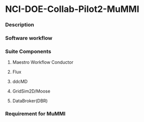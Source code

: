 # NCI-DOE-Collab-Pilot2-MuMMI

### Description



### Software workflow


### Suite Components


1) Maestro Workflow Conductor

2) Flux

3) ddcMD

4) GridSim2D/Moose

5) DataBroker(DBR)

### Requirement for MuMMI


